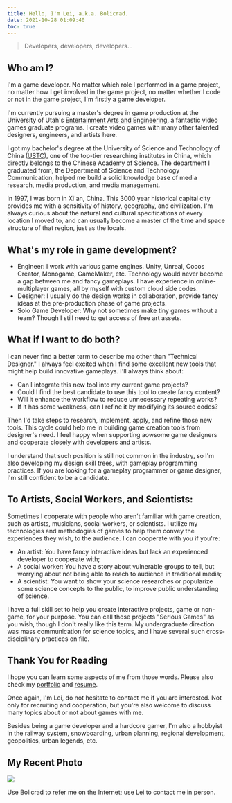 ```yaml
---
title: Hello, I'm Lei, a.k.a. Bolicrad.
date: 2021-10-28 01:09:40
toc: true
---
```

> Developers, developers, developers…

## Who am I?

I'm a game developer. No matter which role I performed in a game project, no matter how I get involved in the game project, no matter whether I code or not in the game project, I'm firstly a game developer.

I'm currently pursuing a master's degree in game production at the University of Utah's [Entertainment Arts and Engineering](https://games.utah.edu), a fantastic video games graduate programs. I create video games with many other talented designers, engineers, and artists here.

I got my bachelor's degree at the University of Science and Technology of China ([USTC](https://en.ustc.edu.cn)), one of the top-tier researching institutes in China, which directly belongs to the Chinese Academy of Science. The department I graduated from, the Department of Science and Technology Communication, helped me build a solid knowledge base of media research, media production, and media management.

In 1997, I was born in Xi'an, China. This 3000 year historical capital city provides me with a sensitivity of history, geography, and civilization. I'm always curious about the natural and cultural specifications of every location I moved to, and can usually become a master of the time and space structure of that region, just as the locals.

## What's my role in game development?

* Engineer: I work with various game engines. Unity, Unreal, Cocos Creator, Monogame, GameMaker, etc. Technology would never become a gap between me and fancy gameplays. I have experience in online-multiplayer games, all by myself with custom cloud side codes.
* Designer: I usually do the design works in collaboration, provide fancy ideas at the pre-production phase of game projects.
* Solo Game Developer: Why not sometimes make tiny games without a team? Though I still need to get access of free art assets.

## What if I want to do both?

I can never find a better term to describe me other than "Technical Designer." I always feel excited when I find some excellent new tools that might help build innovative gameplays. I'll always think about:

* Can I integrate this new tool into my current game projects? 
* Could I find the best candidate to use this tool to create fancy content? 
* Will it enhance the workflow to reduce unnecessary repeating works? 
* If it has some weakness, can I refine it by modifying its source codes? 

Then I'd take steps to research, implement, apply, and refine those new tools. This cycle could help me in building game creation tools from designer's need. I feel happy when supporting aowsome game designers and cooperate closely with developers and artists.

I understand that such position is still not common in the industry, so I'm also developing my design skill trees, with gameplay programming practices. If you are looking for a gameplay programmer or game designer, I'm still confident to be a candidate. 

## To Artists, Social Workers, and Scientists:

Sometimes I cooperate with people who aren't familiar with game creation, such as artists, musicians, social workers, or scientists. I utilize my technologies and methodogies of games to help them convey the experiences they wish, to the audience. I can cooperate with you if you're:

* An artist: You have fancy interactive ideas but lack an experienced developer to cooperate with;
* A social worker: You have a story about vulnerable groups to tell, but worrying about not being able to reach to audience in traditional media;
* A scientist: You want to show your science researches or popularize some science concepts to the public, to improve public understanding of science.

I have a full skill set to help you create interactive projects, game or non-game, for your purpose. You can call those projects "Serious Games" as you wish, though I don't really like this term. My undergraduate direction was mass communication for science topics, and I have several such cross-disciplinary practices on file.

## Thank You for Reading

I hope you can learn some aspects of me from those words. Please also check my [portfolio](/portfolio) and [resume](/resume).

Once again, I'm Lei, do not hesitate to contact me if you are interested. Not only for recruiting and cooperation, but you're also welcome to discuss many topics about or not about games with me. 

Besides being a game developer and a hardcore gamer, I'm also a hobbyist in the railway system, snowboarding, urban planning, regional development, geopolitics, urban legends, etc.

## My Recent Photo

![](/gallery/Photo1.jpg)

Use Bolicrad to refer me on the Internet; use Lei to contact me in person.
